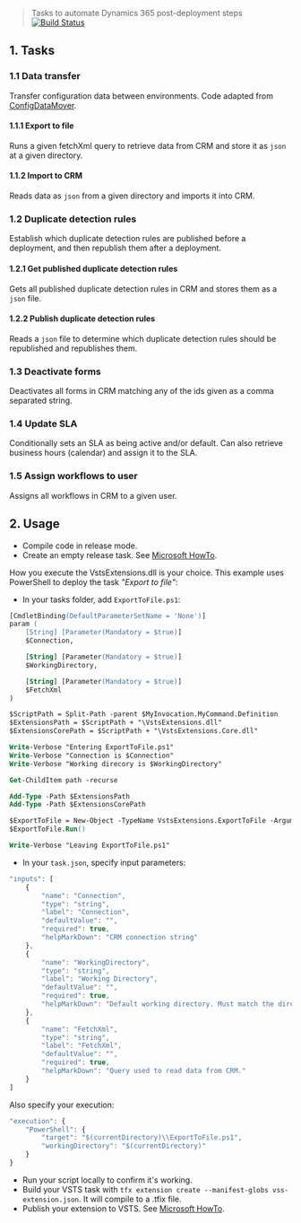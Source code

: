 > Tasks to automate Dynamics 365 post-deployment steps       [![Build Status](https://travis-ci.org/camelCaseDave/crm-vsts-tasks.svg?branch=master)](https://travis-ci.org/camelCaseDave/crm-vsts-tasks)

## 1. Tasks

### 1.1 Data transfer
Transfer configuration data between environments. Code adapted from [ConfigDataMover](https://github.com/lucasalexander/AlexanderDevelopment.ConfigDataMover).

#### 1.1.1 Export to file
Runs a given fetchXml query to retrieve data from CRM and store it as `json` at a given directory.

#### 1.1.2 Import to CRM
Reads data as `json` from a given directory and imports it into CRM.

### 1.2 Duplicate detection rules
Establish which duplicate detection rules are published before a deployment, and then republish them after a deployment.

#### 1.2.1 Get published duplicate detection rules
Gets all published duplicate detection rules in CRM and stores them as a `json` file.

#### 1.2.2 Publish duplicate detection rules
Reads a `json` file to determine which duplicate detection rules should be republished and republishes them.

### 1.3 Deactivate forms
Deactivates all forms in CRM matching any of the ids given as a comma separated string.

### 1.4 Update SLA
Conditionally sets an SLA as being active and/or default. Can also retrieve business hours (calendar) and assign it to the SLA.

### 1.5 Assign workflows to user
Assigns all workflows in CRM to a given user.

## 2. Usage

- Compile code in release mode.
- Create an empty release task. See [Microsoft HowTo](https://docs.microsoft.com/en-us/vsts/extend/develop/add-build-task).

How you execute the VstsExtensions.dll is your choice. This example uses PowerShell to deploy the task  _"Export to file"_:

- In your tasks folder, add `ExportToFile.ps1`:

```ps
[CmdletBinding(DefaultParameterSetName = 'None')]
param (
    [String] [Parameter(Mandatory = $true)] 
    $Connection,

    [String] [Parameter(Mandatory = $true)]
    $WorkingDirectory,

    [String] [Parameter(Mandatory = $true)]
    $FetchXml
)

$ScriptPath = Split-Path -parent $MyInvocation.MyCommand.Definition
$ExtensionsPath = $ScriptPath + "\VstsExtensions.dll"
$ExtensionsCorePath = $ScriptPath + "\VstsExtensions.Core.dll"

Write-Verbose "Entering ExportToFile.ps1"
Write-Verbose "Connection is $Connection"
Write-Verbose "Working direcory is $WorkingDirectory"

Get-ChildItem path -recurse

Add-Type -Path $ExtensionsPath
Add-Type -Path $ExtensionsCorePath

$ExportToFile = New-Object -TypeName VstsExtensions.ExportToFile -ArgumentList $Connection, $WorkingDirectory, $FetchXml
$ExportToFile.Run()

Write-Verbose "Leaving ExportToFile.ps1"
```

- In your `task.json`, specify input parameters:
```js
"inputs": [
    {
        "name": "Connection",
        "type": "string",
        "label": "Connection",
        "defaultValue": "",
        "required": true,
        "helpMarkDown": "CRM connection string"
    },
    {
        "name": "WorkingDirectory",
        "type": "string",
        "label": "Working Directory",
        "defaultValue": "",
        "required": true,
        "helpMarkDown": "Default working directory. Must match the directory used to read from when importing data to CRM."
    },
    {
        "name": "FetchXml",
        "type": "string",
        "label": "FetchXml",
        "defaultValue": "",
        "required": true,
        "helpMarkDown": "Query used to read data from CRM."
    }
]
```
Also specify your execution:
```js
"execution": {
    "PowerShell": {
        "target": "$(currentDirectory)\\ExportToFile.ps1",
        "workingDirectory": "$(currentDirectory)"
    }
}
```

- Run your script locally to confirm it's working.
- Build your VSTS task with `tfx extension create --manifest-globs vss-extension.json`. It will compile to a .tfix file.
- Publish your extension to VSTS. See [Microsoft HowTo](https://docs.microsoft.com/en-us/vsts/extend/publish/overview).
